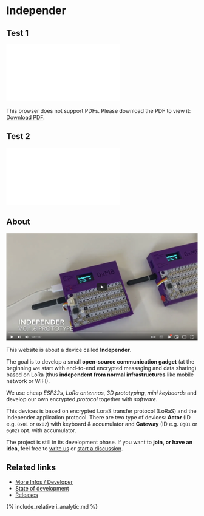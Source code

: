 # Independer

## Test 1

<object data="independer/independer.pdf" type="application/pdf" width="700px" height="700px">
    <embed src="independer/independer.pdf">
        <p>This browser does not support PDFs. Please download the PDF to view it: <a href="independer/independer.pdf">Download PDF</a>.</p>
    </embed>
</object>

## Test 2

<embed src="independer/independer.pdf" type="application/pdf">

## About

[![](images/play.png)](https://www.youtube.com/watch?v=-8pI4nHZv2M "Click to Watch!")

This website is about a device called **Independer**.

The goal is to develop a small **open-source communication gadget** (at the beginning we start with end-to-end encrypted messaging and data sharing) based on LoRa (thus **independent from normal infrastructures** like mobile network or WIFI).

We use cheap *ESP32s*, *LoRa antennas*, *3D prototyping*, *mini keyboards* and develop our own encrypted *protocol* together with *software*.

This devices is based on encrypted LoraS transfer protocol (LoRaS) and the Independer application protocol. There are two type of devices: **Actor** (ID e.g. ``0x01`` or ``0x02``) with keyboard & accumulator and **Gateway** (ID e.g. ``0g01`` or ``0g02``) opt. with accumulator.

The project is still in its development phase. If you want to **join, or have an idea**, feel free to [write us](mailto:maximilian@bundscherer-online.de) or [start a discussion](https://github.com/maxbundscherer/independer-loras/discussions).

## Related links

- [More Infos / Developer](https://github.com/maxbundscherer/independer-loras)
- [State of development](https://github.com/maxbundscherer/independer-loras/projects/2)
- [Releases](https://github.com/maxbundscherer/independer-loras/releases)

{% include_relative i_analytic.md %}
